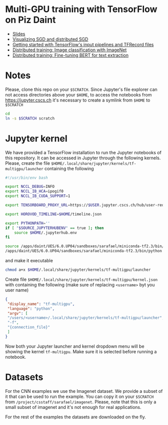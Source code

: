 # Multi-GPU training with TensorFlow on Piz Daint

 * [Slides](slides)
 * [Visualizing SGD and distributed SGD](SGD)
 * [Getting started with TensorFlow's input pipelines and TFRecord files](input_pipelines)
 * [Distributed training: Image classification with ImageNet](imagenet)
 * [Distributed training: Fine-tuning BERT for text extraction](nlp_squad)

# Notes

Please, clone this repo on your `$SCRATCH`.
Since Jupyter's file explorer can not access directories above your `$HOME`, to access the notebooks from https://jupyter.cscs.ch it's necessary to create a symlink from `$HOME` to `$SCRATCH`
```bash
cd
ln -s $SCRATCH scratch
```

# Jupyter kernel

We have provided a TensorFlow installation to run the Jupyter notebooks of this repository.
It can be accessed in Jupyter through the following kernels.
Please, create the file `$HOME/.local/share/jupyter/kernels/tf-multigpu/launcher` containing the following
```bash
#!/usr/bin/env bash

export NCCL_DEBUG=INFO
export NCCL_IB_HCA=ipogif0
export NCCL_IB_CUDA_SUPPORT=1

export TENSORBOARD_PROXY_URL=https://$USER.jupyter.cscs.ch/hub/user-redirect/proxy/%PORT%/

export HOROVOD_TIMELINE=$HOME/timeline.json

export PYTHONPATH=''
if [ "$SOURCE_JUPYTERHUBENV" == true ]; then
    source $HOME/.jupyterhub.env
fi

source /apps/daint/UES/6.0.UP04/sandboxes/sarafael/miniconda-tf2.3/bin/activate
/apps/daint/UES/6.0.UP04/sandboxes/sarafael/miniconda-tf2.3/bin/python -m ipykernel_launcher $@
```
and make it executable
```bash
chmod a+x $HOME/.local/share/jupyter/kernels/tf-multigpu/launcher
```

Create file `$HOME/.local/share/jupyter/kernels/tf-multigpu/kernel.json` with containing the following (make sure of replacing `<username>` byt you user name)
```json
{
 "display_name": "tf-multigpu",
 "language": "python",
 "argv": [
 "/users/<username>/.local/share/jupyter/kernels/tf-multigpu/launcher",
 "-f",
 "{connection_file}"
 ]
}
```
Now both your Jupyter launcher and kernel dropdown menu will be showing the kernel `tf-multigpu`. Make sure it is selected before running a notebook.

# Datasets

For the CNN examples we use the Imagenet dataset. We provide a subset of it that can be used to run the example. You can copy it on your `$SCRATCH` from `/project/csstaff/sarafael/imagenet`. Please, note that this is only a small subset of imagenet and it's not enough for real applications.

For the rest of the examples the datasets are downloaded on the fly.
